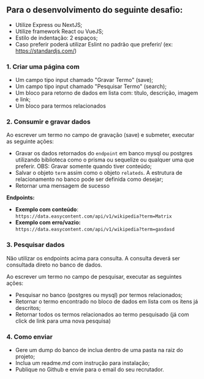 
## Para o desenvolvimento do seguinte desafio:

- Utilize Express ou NextJS;
- Utilize framework React ou VueJS;
- Estilo de indentação: 2 espaços;
- Caso preferir poderá utilizar Eslint no padrão que preferir/ (ex: https://standardjs.com/)

### 1. Criar uma página com
	
- Um campo tipo input chamado "Gravar Termo" (save);
- Um campo tipo input chamado "Pesquisar Termo" (search);
- Um bloco para retorno de dados em lista com: título, descrição, imagem e link;
- Um bloco para termos relacionados

### 2. Consumir e gravar dados

Ao escrever um termo no campo de gravação (save) e submeter, executar as seguinte ações:

- Gravar os dados retornados do `endpoint` em banco mysql ou postgres utilizando biblioteca como o prisma ou sequelize ou qualquer uma que preferir. OBS: Gravar somente quando tiver conteúdo;
- Salvar o objeto `term` assim como o objeto `relateds`. A estrutura de relacionamento no banco pode ser definida como desejar;
- Retornar uma mensagem de sucesso

**Endpoints:**

- **Exemplo com conteúdo**: `https://data.easycontent.com/api/v1/wikipedia?term=Matrix`
- **Exemplo com erro/vazio:** `https://data.easycontent.com/api/v1/wikipedia?term=gasdasd`

### 3. Pesquisar dados

Não utilizar os endpoints acima para consulta. A consulta deverá ser consultada direto no banco de dados.

Ao escrever um termo no campo de pesquisar, executar as seguintes ações:

- Pesquisar no banco (postgres ou mysql) por termos relacionados;
- Retornar o termo encontrado no bloco de dados em lista com os ítens já descritos;
- Retornar todos os termos relacionados ao termo pesquisado (já com click de link para uma nova pesquisa)

### 4. Como enviar

- Gere um dump do banco de inclua dentro de uma pasta na raiz do projeto;
- Inclua um readme.md com instrução para instalação;
- Publique no Github e envie para o email do seu recrutador.
